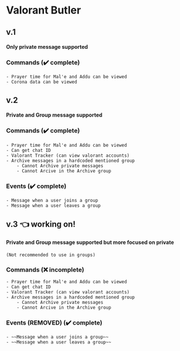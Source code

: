 # Valorant Butler

## v.1

#### Only private message supported

### Commands (✔️ complete)

    - Prayer time for Mal'e and Addu can be viewed
    - Corona data can be viewed

## v.2

#### Private and Group message supported

### Commands (✔️ complete)

    - Prayer time for Mal'e and Addu can be viewed
    - Can get chat ID
    - Valorant Tracker (can view valorant accounts)
    - Archive messages in a hardcoded mentioned group
        - Cannot Archive private messages
        - Cannot Arcive in the Archive group

### Events (✔️ complete)

    - Message when a user joins a group
    - Message when a user leaves a group

## v.3 👈 working on!

#### Private and Group message supported but more focused on private
`(Not recommended to use in groups)`

### Commands (❌ incomplete)

    - Prayer time for Mal'e and Addu can be viewed
    - Can get chat ID
    - Valorant Tracker (can view valorant accounts)
    - Archive messages in a hardcoded mentioned group
        - Cannot Archive private messages
        - Cannot Arcive in the Archive group

### Events (REMOVED) (✔️ complete)

    - ~~Message when a user joins a group~~
    - ~~Message when a user leaves a group~~

